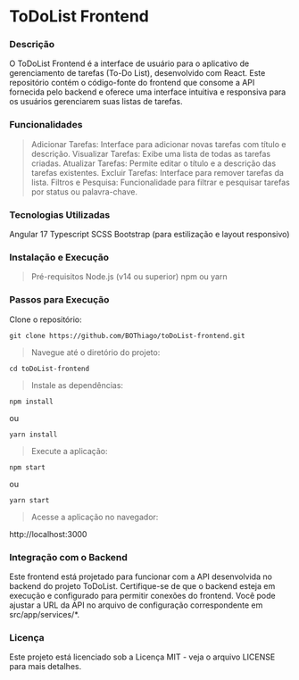 # ToDoList Frontend

### Descrição
O ToDoList Frontend é a interface de usuário para o aplicativo de gerenciamento de tarefas (To-Do List), desenvolvido com React. Este repositório contém o código-fonte do frontend que consome a API fornecida pelo backend e oferece uma interface intuitiva e responsiva para os usuários gerenciarem suas listas de tarefas.

### Funcionalidades
> Adicionar Tarefas: Interface para adicionar novas tarefas com título e descrição.
> Visualizar Tarefas: Exibe uma lista de todas as tarefas criadas.
> Atualizar Tarefas: Permite editar o título e a descrição das tarefas existentes.
> Excluir Tarefas: Interface para remover tarefas da lista.
> Filtros e Pesquisa: Funcionalidade para filtrar e pesquisar tarefas por status ou palavra-chave.

### Tecnologias Utilizadas
Angular 17
Typescript
SCSS
Bootstrap (para estilização e layout responsivo)

### Instalação e Execução
> Pré-requisitos
Node.js (v14 ou superior)
npm ou yarn

### Passos para Execução
Clone o repositório:

```
git clone https://github.com/BOThiago/toDoList-frontend.git
```

> Navegue até o diretório do projeto:

```
cd toDoList-frontend
```

> Instale as dependências:

```
npm install
```
ou
```
yarn install
```

> Execute a aplicação:

```
npm start
```
ou
```
yarn start
```

> Acesse a aplicação no navegador:

http://localhost:3000

### Integração com o Backend
Este frontend está projetado para funcionar com a API desenvolvida no backend do projeto ToDoList. Certifique-se de que o backend esteja em execução e configurado para permitir conexões do frontend. Você pode ajustar a URL da API no arquivo de configuração correspondente em src/app/services/*.

### Licença
Este projeto está licenciado sob a Licença MIT - veja o arquivo LICENSE para mais detalhes.
